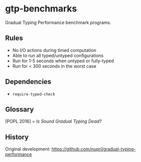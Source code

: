 gtp-benchmarks
===

Gradual Typing Performance benchmark programs.


Rules
---

- No I/O actions during timed computation
- Able to run all typed/untyped configurations
- Run for 1-5 seconds when untyped or fully-typed
- Run for < 300 seconds in the worst case


Dependencies
---

- `require-typed-check`


Glossary
---

[POPL 2016] = _Is Sound Gradual Typing Dead?_


History
---

Original development: <https://github.com/nuprl/gradual-typing-performance>
